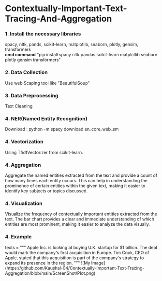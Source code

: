 # Contextually-Important-Text-Tracing-And-Aggregation
<h3>1. Install the necessary libraries</h3>
spacy, nltk, pands, scikit-learn, matplotlib, seaborn, plotly, gensim, transformers <br> 
<b>cmd command</b> "pip install spacy nltk pandas scikit-learn matplotlib seaborn plotly gensim transformers"
<h3>2. Data Collection</h3>
Use web Scaping tool like "BeautifulSoup"
<h3>3. Data Preprocessing</h3>
Text Cleaning
<h3>4. NER(Named Entity Recognition)</h3>
Download : python -m spacy download en_core_web_sm
<h3>4. Vectorization</h3>
Using TfidfVectorizer from scikit-learn.
<h3>4. Aggregation</h3>
Aggregate the named entities extracted from the text and provide a count of how many times each entity occurs. This can help in understanding the prominence of certain entities within the given text, making it easier to identify key subjects or topics discussed.
<h3>4. Visualization</h3>
Visualize the frequency of contextually important entities extracted from the text. The bar chart provides a clear and immediate understanding of which entities are most prominent, making it easier to analyze the data visually.

<h3>4. Example</h3>
    texts = """
    Apple Inc. is looking at buying U.K. startup for $1 billion. 
    The deal would mark the company's first acquisition in Europe. 
    Tim Cook, CEO of Apple, stated that this acquisition is part of the company's strategy to expand its presence in the region.
    """
![My Image](https://github.com/Kaushal-04/Contextually-Important-Text-Tracing-Aggregation/blob/main/ScreenShot/Plot.png)
